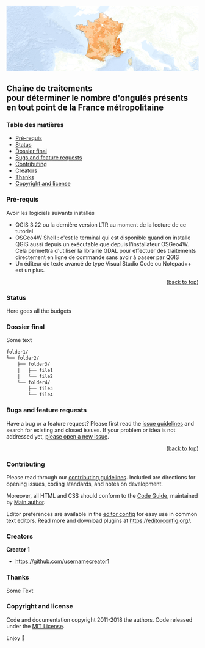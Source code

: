 <p align="center">
  <a href="https://professionnels.ofb.fr/fr/reseau-ongules-sauvages">
    <img src="https://github.com/christofoto/ongules/raw/main/images/france_test.png" alt="Logo"  >
  </a>

  <!-- <h3 align="center">Logo</h3> -->

  <p align="center">
    <h2>Chaine de traitements <br>
    pour déterminer le nombre d'ongulés présents<br> en tout point de la France métropolitaine
    <br>
    </p>
</p>

<a name="readme-top"></a>

### Table des matières

- [Pré-requis](#pré-requis)
- [Status](#status)
- [Dossier final](#dossier-final)
- [Bugs and feature requests](#bugs-and-feature-requests)
- [Contributing](#contributing)
- [Creators](#creators)
- [Thanks](#thanks)
- [Copyright and license](#copyright-and-license)

### Pré-requis

Avoir les logiciels suivants installés

- QGIS 3.22 ou la dernière version LTR au moment de la lecture de ce tutoriel
- OSGeo4W Shell : c'est le terminal qui est disponible quand on installe QGIS aussi depuis un exécutable que depuis l'installateur OSGeo4W. Cela permettra d'utiliser la librairie GDAL pour effectuer des traitements directement en ligne de commande sans avoir à passer par QGIS
- Un éditeur de texte avancé de type Visual Studio Code ou Notepad++ est un plus.

<p align="right">(<a href="#readme-top">back to top</a>)</p>

### Status

Here goes all the budgets

### Dossier final

Some text

```text
folder1/
└── folder2/
    ├── folder3/
    │   ├── file1
    │   └── file2
    └── folder4/
        ├── file3
        └── file4
```

### Bugs and feature requests

Have a bug or a feature request? Please first read the [issue guidelines](https://reponame/blob/master/CONTRIBUTING.md) and search for existing and closed issues. If your problem or idea is not addressed yet, [please open a new issue](https://reponame/issues/new).

<p align="right">(<a href="#readme-top">back to top</a>)</p>

### Contributing

Please read through our [contributing guidelines](https://reponame/blob/master/CONTRIBUTING.md). Included are directions for opening issues, coding standards, and notes on development.

Moreover, all HTML and CSS should conform to the [Code Guide](https://github.com/mdo/code-guide), maintained by [Main author](https://github.com/usernamemainauthor).

Editor preferences are available in the [editor config](https://reponame/blob/master/.editorconfig) for easy use in common text editors. Read more and download plugins at <https://editorconfig.org/>.

### Creators

**Creator 1**

- <https://github.com/usernamecreator1>

### Thanks

Some Text

### Copyright and license

Code and documentation copyright 2011-2018 the authors. Code released under the [MIT License](https://reponame/blob/master/LICENSE).

Enjoy :metal:
